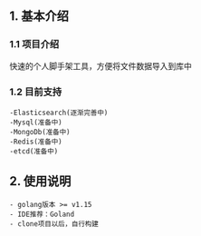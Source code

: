 
## 1. 基本介绍

### 1.1 项目介绍
快速的个人脚手架工具，方便将文件数据导入到库中


### 1.2 目前支持
```
-Elasticsearch(逐渐完善中)
-Mysql(准备中)
-MongoDb(准备中)
-Redis(准备中)
-etcd(准备中)
```

## 2. 使用说明

```
- golang版本 >= v1.15
- IDE推荐：Goland
- clone项目以后，自行构建
```
